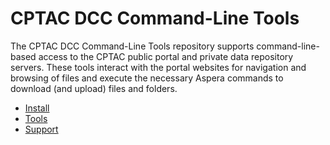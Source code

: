 # CPTAC DCC Command-Line Tools

The CPTAC DCC Command-Line Tools repository supports command-line-based access to the CPTAC public portal and private data repository servers. These tools interact with the portal websites for navigation and browsing of files and execute the necessary Aspera commands to download (and upload) files and folders.

* [Install](https://github.com/cptac3-cdap/cptac-dcc/wiki#installation)
* [Tools](https://github.com/cptac3-cdap/cptac-dcc/wiki#tools)
* [Support](https://github.com/cptac3-cdap/cptac-dcc/issues)
